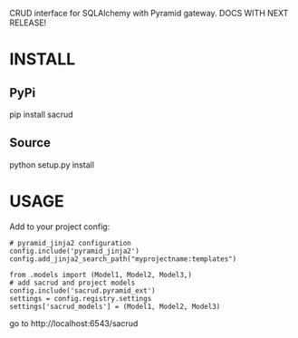 CRUD interface for SQLAlchemy with Pyramid gateway.
DOCS WITH NEXT RELEASE!

INSTALL
===

PyPi
---
pip install sacrud

Source
---
python setup.py install

USAGE
=====

Add to your project config:

    # pyramid_jinja2 configuration
    config.include('pyramid_jinja2')
    config.add_jinja2_search_path("myprojectname:templates")

    from .models import (Model1, Model2, Model3,)
    # add sacrud and project models
    config.include('sacrud.pyramid_ext')
    settings = config.registry.settings
    settings['sacrud_models'] = (Model1, Model2, Model3)

go to http://localhost:6543/sacrud 
